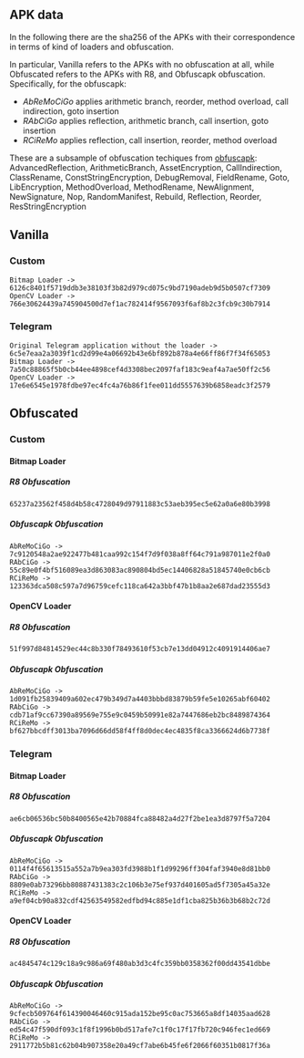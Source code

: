 ## APK data

In the following there are the sha256 of the APKs with their correspondence in terms of kind of loaders and obfuscation.

In particular, Vanilla refers to the APKs with no obfuscation at all, while Obfuscated refers to the APKs with R8, and Obfuscapk obfuscation. Specifically, for the obfuscapk:
- *AbReMoCiGo* applies arithmetic branch, reorder, method overload, call indirection, goto insertion
- *RAbCiGo* applies reflection, arithmetic branch, call insertion, goto insertion
- *RCiReMo* applies reflection, call insertion, reorder, method overload

These are a subsample of obfuscation techiques from [obfuscapk](https://github.com/ClaudiuGeorgiu/Obfuscapk): 
AdvancedReflection, ArithmeticBranch, AssetEncryption, CallIndirection, ClassRename, ConstStringEncryption, DebugRemoval, 
FieldRename, Goto, LibEncryption, MethodOverload, MethodRename, NewAlignment, NewSignature, Nop, RandomManifest, Rebuild, 
Reflection, Reorder, ResStringEncryption


## Vanilla
### Custom
    Bitmap Loader -> 6126c8401f5719ddb3e38103f3b82d979cd075c9bd7190adeb9d5b0507cf7309
    OpenCV Loader -> 766e30624439a745904500d7ef1ac782414f9567093f6af8b2c3fcb9c30b7914
### Telegram
    Original Telegram application without the loader -> 6c5e7eaa2a3039f1cd2d99e4a06692b43e6bf892b878a4e66ff86f7f34f65053
    Bitmap Loader -> 7a50c88865f5b0cb44ee4898cef4d3308bec2097faf183c9eaf4a7ae50ff2c56
    OpenCV Loader -> 17e6e6545e1978fdbe97ec4fc4a76b86f1fee011dd5557639b6858eadc3f2579

## Obfuscated
### Custom
#### Bitmap Loader

##### R8 Obfuscation
    65237a23562f458d4b58c4728049d97911883c53aeb395ec5e62a0a6e80b3998

##### Obfuscapk Obfuscation
    AbReMoCiGo -> 7c9120548a2ae922477b481caa992c154f7d9f038a8ff64c791a987011e2f0a0
    RAbCiGo -> 55c89e0f4bf516089ea3d863083ac890804bd5ec14406828a51845740e0cb6cb
    RCiReMo -> 123363dca508c597a7d96759cefc118ca642a3bbf47b1b8aa2e687dad23555d3

#### OpenCV Loader

##### R8 Obfuscation
    51f997d84814529ec44c8b330f78493610f53cb7e13dd04912c4091914406ae7

##### Obfuscapk Obfuscation
    AbReMoCiGo -> 1d091fb25839409a602ec479b349d7a4403bbbd83879b59fe5e10265abf60402
    RAbCiGo -> cdb71af9cc67390a89569e755e9c0459b50991e82a7447686eb2bc8489874364
    RCiReMo -> bf627bbcdff3013ba7096d66dd58f4ff8d0dec4ec4835f8ca3366624d6b7738f

### Telegram
#### Bitmap Loader

##### R8 Obfuscation
    ae6cb06536bc50b8400565e42b70884fca88482a4d27f2be1ea3d8797f5a7204

##### Obfuscapk Obfuscation
    AbReMoCiGo -> 0114f4f65613515a552a7b9ea303fd3988b1f1d99296ff304faf3940e8d81bb0
    RAbCiGo -> 8809e0ab73296bb80887431383c2c106b3e75ef937d401605ad5f7305a45a32e
    RCiReMo -> a9ef04cb90a832cdf42563549582edfbd94c885e1df1cba825b36b3b68b2c72d

#### OpenCV Loader

##### R8 Obfuscation
    ac4845474c129c18a9c986a69f480ab3d3c4fc359bb0358362f00dd43541dbbe

##### Obfuscapk Obfuscation
    AbReMoCiGo -> 9cfecb509764f614390046460c915ada152be95c0ac753665a8df14035aad628
    RAbCiGo -> ed54c47f590df093c1f8f1996b0bd517afe7c1f0c17f17fb720c946fec1ed669
    RCiReMo -> 2911772b5b81c62b04b907358e20a49cf7abe6b45fe6f2066f60351b0817f36a

